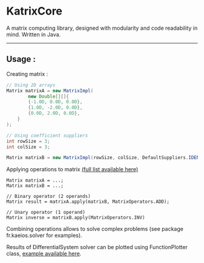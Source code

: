 # KatrixCore
A matrix computing library, designed with modularity and code readability in mind. Written in Java.

---

## Usage :

Creating matrix : 

```JAVA
// Using 2D arrays
Matrix matrixA = new MatrixImpl(
        new Double[][]{
        {-1.0D, 0.0D, 0.0D},
        {1.0D, -2.0D, 0.0D},
        {0.0D, 2.0D, 0.0D},
    }
);

// Using coefficient suppliers
int rowSize = 3;
int colSize = 3;

Matrix matrixB = new MatrixImpl(rowSize, colSize, DefaultSuppliers.IDENTITY);
```
Applying operations to matrix
 [(full list available here)](https://github.com/Kaeios/Katrix-Core/blob/master/src/main/java/fr/kaeios/matrix/operator/MatrixOperators.java)

```
Matrix matrixA = ...;
Matrix matrixB = ...;

// Binary operator (2 operands)
Matrix result = matrixA.apply(matrixB, MatrixOperators.ADD);

// Unary operator (1 operand)
Matrix inverse = matrixB.apply(MatrixOperators.INV)
```
Combining operations allows to solve complex problems (see package fr.kaeios.solver for examples).

Results of DifferentialSystem solver can be plotted using FunctionPlotter class, [example available here](https://github.com/Kaeios/Katrix-Core/blob/master/src/main/java/fr/kaeios/KatrixMain.java).
